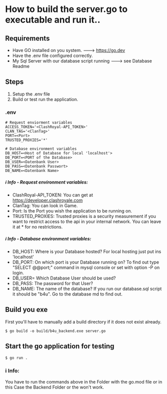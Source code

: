 # How to build the server.go to executable and run it..

## Requirements

- Have GO installed on you system. ---> https://go.dev
- Have the .env file configured correctly.
- My Sql Server with our database script running ---> see Database Readme

## Steps
1. Setup the .env file
2. Build or test run the application.

### .env

```
# Request enviorment variables
ACCESS_TOKEN='<ClashRoyal-API_TOKEN>'
CLAN_TAG='<ClanTag>'
PORT=<Port>
TRUSTED_PROXIES='*'

# Database environment variables
DB_HOST=<Host of Database for local 'localhost'>
DB_PORT=<PORT of the Database>
DB_USER=<Datenbank User>
DB_PASS=<Datenbank Passwort>
DB_NAME=<Datenbank Name>
```

##### :information_source: Info - Request environment variables:
- ClashRoyal-API_TOKEN: You can get at https://developer.clashroyale.com
- ClanTag: You can look in Game.
- Port: Is the Port you wish the application to be running on.
- TRUSTED_PROXIES: Trusted proxies is a security measurement if you want to restrict access to the api in your internal
  network. You can leave it at * for no restrictions.

##### :information_source: Info - Database environment variables:
- DB_HOST: Where is your Database hosted? For local hosting just put ins 'localhost'
- DB_PORT: On which port is your Database running on? To find out type "SELECT @@port;" command in mysql console or set with option -P <The Port you want> on login.
- DB_USER= Which Database User should be used?
- DB_PASS: The password for that User?
- DB_NAME: The name of the database? If you run our database.sql script it should be "b4u". Go to the database md to find out.

## Build you exe

First you'll have to manually add a build directory if it does not exist already.

```
$ go build -o build/b4u_backend.exe server.go
```

## Start the go application for testing

```
$ go run .
```

### :information_source: Info:

You have to run the commands above in the Folder with the go.mod file or in this Case the Backend Folder or the won't
work.